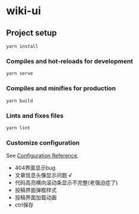 # wiki-ui

## Project setup
```
yarn install
```

### Compiles and hot-reloads for development
```
yarn serve
```

### Compiles and minifies for production
```
yarn build
```

### Lints and fixes files
```
yarn lint
```

### Customize configuration
See [Configuration Reference](https://cli.vuejs.org/config/).

- 404界面显示bug
- 文章信息头像显示问题 √
- 代码高亮横向滚动条显示不完整(老强迫症了)
- 投稿界面弹框样式
- 投稿界面加载动画
- ctrl保存
